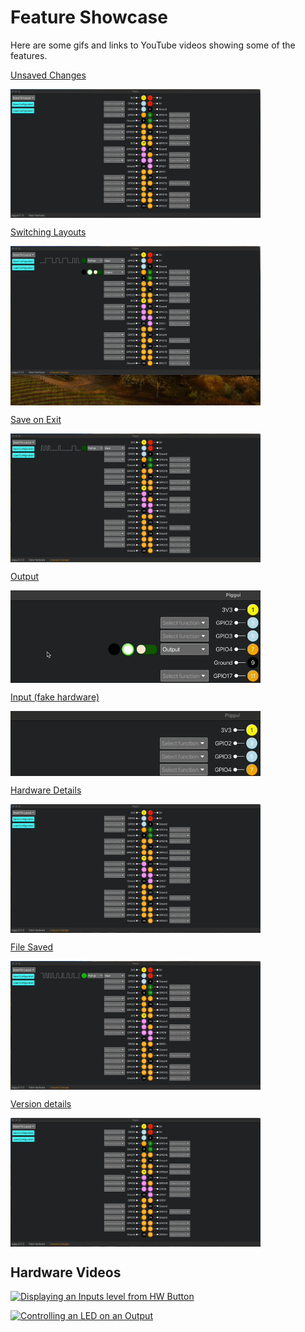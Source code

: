 # Feature Showcase

Here are some gifs and links to YouTube videos showing some of the features.

[Unsaved Changes](https://youtu.be/fsVEEGDk_uo)

<img alt="Unsaved Changes" src="gifs/unsaved_changes.gif" width="400" align="top" />

[Switching Layouts](https://youtu.be/E7nFj1xue9Y)

<img alt="Switching Layouts" src="gifs/switching_layouts.gif" width="400" align="top" />

[Save on Exit](https://youtu.be/Iskqz4hG1e8)

<img alt="Save on Exit" src="gifs/save_on_exit.gif" width="400" align="top" />

[Output](https://youtu.be/lNTO16wVHH8)

<img alt="Output" src="gifs/output.gif" width="400" align="top" />

[Input (fake hardware)](https://youtu.be/7wKP8AUwhq0)

<img alt="Output" src="gifs/input.gif" width="400" align="top" />

[Hardware Details](https://youtu.be/__XOwXazERw)

<img alt="Hardware Details" src="gifs/hardware_details.gif" width="400" align="top" />

[File Saved](https://youtu.be/EA5txayqH3I)

<img alt="File Saved" src="gifs/file_saved.gif" width="400" align="top" />

[Version details](https://youtu.be/KjPX6tWX9Cs)

<img alt="Version details" src="gifs/version_details.gif" width="400" align="top" />

## Hardware Videos

[![Displaying an Inputs level from HW Button](https://img.youtube.com/vi/YZMhHqfmcx4/maxresdefault.jpg)](https://youtu.be/YZMhHqfmcx4)

[![Controlling an LED on an Output](https://img.youtube.com/vi/HBQWMZNyZw4/maxresdefault.jpg)](https://youtu.be/HBQWMZNyZw4)
